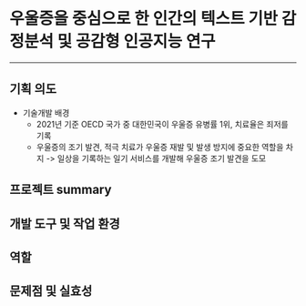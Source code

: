 # 우울증을 중심으로 한 인간의 텍스트 기반 감정분석 및 공감형 인공지능 연구


***

## 기획 의도
* 기술개발 배경
  * 2021년 기준 OECD 국가 중 대한민국이 우울증 유병률 1위, 치료율은 죄저를 기록
  * 우울증의 조기 발견, 적극 치료가 우울증 재발 및 발생 방지에 중요한 역할을 차지
    -> 일상을 기록하는 일기 서비스를 개발해 우울증 조기 발견을 도모

## 프로젝트 summary

## 개발 도구 및 작업 환경

## 역할

## 문제점 및 실효성


